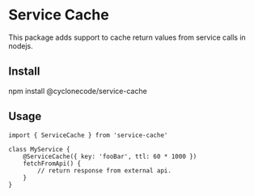 # Service Cache

This package adds support to cache return values from service calls in nodejs.

## Install

npm install @cyclonecode/service-cache

## Usage

    import { ServiceCache } from 'service-cache'

    class MyService {
        @ServiceCache({ key: 'fooBar', ttl: 60 * 1000 })
        fetchFromApi() {
            // return response from external api.
        }
    }
